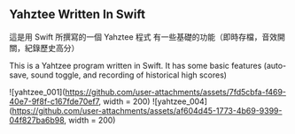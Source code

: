 ## Yahztee Written In Swift

這是用 Swift 所撰寫的一個 Yahztee 程式
有一些基礎的功能（即時存檔，音效開關，紀錄歷史高分）

This is a Yahtzee program written in Swift.
It has some basic features (auto-save, sound toggle, and recording of historical high scores)

![yahtzee_001](https://github.com/user-attachments/assets/7fd5cbfa-f469-40e7-9f8f-c167fde70ef7, width = 200)
![yahtzee_004](https://github.com/user-attachments/assets/af604d45-1773-4b69-9399-04f827ba6b98, width = 200)
